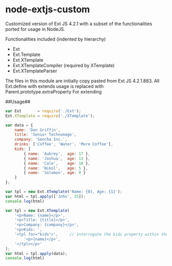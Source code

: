 node-extjs-custom
=================

Customized version of Ext JS 4.2.1 with a subset of the functionalities ported for usage in NodeJS.

Functionalities included (indented by hierarchy)
- Ext
 - Ext.Template
  - Ext.XTemplate
 - Ext.XTemplateCompiler (required by XTemplate)
  - Ext.XTemplateParser

The files in this module are initially copy pasted from Ext JS 4.2.1.883.
All Ext.define with extends usage is replaced with Parent.prototype.extraProperty For extending

##Usage##

```javascript
var Ext       = require('./Ext');
Ext.XTemplate = require('./XTemplate');

var data = {
    name: 'Don Griffin',
    title: 'Senior Technomage',
    company: 'Sencha Inc.',
    drinks: ['Coffee', 'Water', 'More Coffee'],
    kids: [
        { name: 'Aubrey',  age: 17 },
        { name: 'Joshua',  age: 13 },
        { name: 'Cale',    age: 10 },
        { name: 'Nikol',   age: 5 },
        { name: 'Solomon', age: 0 }
    ]
};

var tpl = new Ext.XTemplate('Name: {0}, Age: {1}');
var html = tpl.apply(['John', 25]);
console.log(html)

var tpl = new Ext.XTemplate(
    '<p>Name: {name}</p>',
    '<p>Title: {title}</p>',
    '<p>Company: {company}</p>',
    '<p>Kids: ',
    '<tpl for="kids">',     // interrogate the kids property within the data
        '<p>{name}</p>',
    '</tpl></p>'
);
var html = tpl.apply(data);
console.log(html)
```
